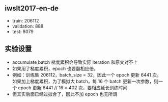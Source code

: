 ## iwslt2017-en-de
- train: 206112
- validation: 888
- test: 8079

## 实验设置
- accumulate batch 梯度累积会导致实际 iteration 和原文对不上
- 如果用了梯度累积，epoch 也要翻相应倍。
- 例如：训练集 206112，batch_size = 32，因此一个 epoch 更新 6441 次。如果加上梯度累积，为了模拟大 batch，每 16 个 batch 更新一次参数，则一个 epoch 更新 6441 // 16 = 402 次，要相应延长训练时间
- 但其实后面已经过拟合了，因此不加 epoch 也无所谓